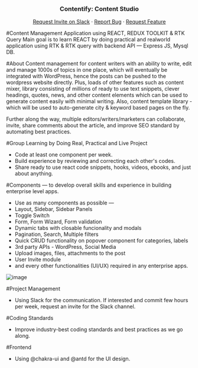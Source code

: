 <div align="center">

  <h3 align="center">Contentify: Content Studio</h3>

  <p align="center">
    <a href="https://github.com/newlaravelcoder/redux-toolkit/issues">Request Invite on Slack</a>
    ·
    <a href="https://github.com/newlaravelcoder/redux-toolkit/issues">Report Bug</a>
    ·
    <a href="https://github.com/newlaravelcoder/redux-toolkit/issues">Request Feature</a>
  </p>
</div>

#Content Management Application using REACT, REDUX TOOLKIT & RTK Query
Main goal is to learn REACT by doing practical and realworld application using RTK & RTK query with backend API — Express JS, Mysql DB.

#About
Content management for content writers with an ability to write, edit and manage 1000s of topics in one place, which will eventually be integrated with WordPress, hence the posts can be pushed to the wordpress website directly. Plus, loads of other features such as content mixer, library consisting of millions of ready to use text snippets, clever headings, quotes, news, and other content elements which can be used to generate content easily with minimal writing. Also, content template library - which will be used to auto-generate city & keyword based pages on the fly. 

Further along the way, multiple editors/writers/marketers can collaborate, invite, share comments about the article, and improve SEO standard by automating best practices.

#Group Learning by Doing Real, Practical and Live Project
- Code at least one component per week.
- Build experience by reviewing and correcting each other's codes.
- Share ready to use react code snippets, hooks, videos, ebooks, and just about anything.

#Components — to develop overall skills and experience in building enterprise level apps.
- Use as many components as possible —
- Layout, Sidebar, Sidebar Panels
- Toggle Switch
- Form, Form Wizard, Form validation
- Dynamic tabs with closable funcionality and modals
- Pagination, Search, Multiple filters
- Quick CRUD functionality on popover component for categories, labels
- 3rd party APIs - WordPress, Social Media
- Upload images, files, attachments to the post
- User Invite module
- and every other functionalities (UI/UX) required in any enterprise apps.

![image](https://raw.githubusercontent.com/newlaravelcoder/redux-toolkit/5952d1df18a5a82f07de9f01bf0387998dfd1a3d/preview.png)

#Project Management
- Using Slack for the communication. If interested and commit few hours per week, request an invite for the Slack channel.

#Coding Standards
- Improve industry-best coding standards and best practices as we go along.

#Frontend
- Using @chakra-ui and @antd for the UI design.
